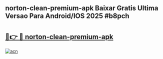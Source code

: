 ## norton-clean-premium-apk Baixar Gratis Ultima Versao Para Android/IOS 2025 #b8pch

# <h2><a href="https://ainizakaria.my?title=norton-clean-premium-apk&ref=20M">🔗👉 🔴 norton-clean-premium-apk</a></h2>

[![acn](https://github.com/user-attachments/assets/0f9c940e-d8b0-45ae-aac7-cd30a18b3e1c)](https://ainizakaria.my?title=norton-clean-premium-apk&ref=20M)

